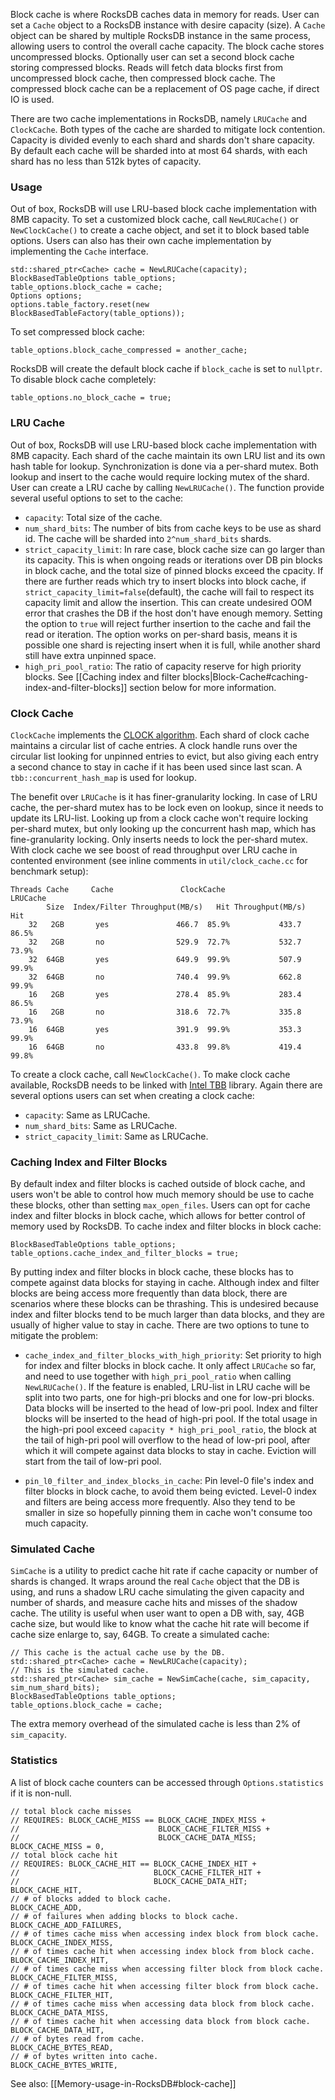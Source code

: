 Block cache is where RocksDB caches data in memory for reads. User can set a `Cache` object to a RocksDB instance with desire capacity (size). A `Cache` object can be shared by multiple RocksDB instance in the same process, allowing users to control the overall cache capacity. The block cache stores uncompressed blocks. Optionally user can set a second block cache storing compressed blocks. Reads will fetch data blocks first from uncompressed block cache, then compressed block cache. The compressed block cache can be a replacement of OS page cache, if direct IO is used.

There are two cache implementations in RocksDB, namely `LRUCache` and `ClockCache`. Both types of the cache are sharded to mitigate lock contention. Capacity is divided evenly to each shard and shards don't share capacity. By default each cache will be sharded into at most 64 shards, with each shard has no less than 512k bytes of capacity.

### Usage

Out of box, RocksDB will use LRU-based block cache implementation with 8MB capacity. To set a customized block cache, call `NewLRUCache()` or `NewClockCache()` to create a cache object, and set it to block based table options. Users can also has their own cache implementation by implementing the `Cache` interface.

    std::shared_ptr<Cache> cache = NewLRUCache(capacity);
    BlockBasedTableOptions table_options;
    table_options.block_cache = cache;
    Options options;
    options.table_factory.reset(new BlockBasedTableFactory(table_options));

To set compressed block cache:

    table_options.block_cache_compressed = another_cache;

RocksDB will create the default block cache if `block_cache` is set to `nullptr`. To disable block cache completely:

    table_options.no_block_cache = true;

### LRU Cache

Out of box, RocksDB will use LRU-based block cache implementation with 8MB capacity. Each shard of the cache maintain its own LRU list and its own hash table for lookup. Synchronization is done via a per-shard mutex. Both lookup and insert to the cache would require locking mutex of the shard. User can create a LRU cache by calling `NewLRUCache()`. The function provide several useful options to set to the cache:

* `capacity`: Total size of the cache.
* `num_shard_bits`: The number of bits from cache keys to be use as shard id. The cache will be sharded into `2^num_shard_bits` shards.
* `strict_capacity_limit`: In rare case, block cache size can go larger than its capacity. This is when ongoing reads or iterations over DB pin blocks in block cache, and the total size of pinned blocks exceed the cpacity. If there are further reads which try to insert blocks into block cache, if `strict_capacity_limit=false`(default), the cache will fail to respect its capacity limit and allow the insertion. This can create undesired OOM error that crashes the DB if the host don't have enough memory. Setting the option to `true` will reject further insertion to the cache and fail the read or iteration. The option works on per-shard basis, means it is possible one shard is rejecting insert when it is full, while another shard still have extra unpinned space.
* `high_pri_pool_ratio`: The ratio of capacity reserve for high priority blocks. See [[Caching index and filter blocks|Block-Cache#caching-index-and-filter-blocks]] section below for more information.

### Clock Cache

`ClockCache` implements the [CLOCK algorithm](https://en.wikipedia.org/wiki/Page_replacement_algorithm#Clock). Each shard of clock cache maintains a circular list of cache entries. A clock handle runs over the circular list looking for unpinned entries to evict, but also giving each entry a second chance to stay in cache if it has been used since last scan. A `tbb::concurrent_hash_map` is used for lookup.

The benefit over `LRUCache` is it has finer-granularity locking. In case of LRU cache, the per-shard mutex has to be lock even on lookup, since it needs to update its LRU-list. Looking up from a clock cache won't require locking per-shard mutex, but only looking up the concurrent hash map, which has fine-granularity locking. Only inserts needs to lock the per-shard mutex. With clock cache we see boost of read throughput over LRU cache in contented environment (see inline comments in `util/clock_cache.cc` for benchmark setup):

    Threads Cache     Cache               ClockCache               LRUCache
            Size  Index/Filter Throughput(MB/s)   Hit Throughput(MB/s)    Hit
        32   2GB       yes               466.7  85.9%           433.7   86.5%
        32   2GB       no                529.9  72.7%           532.7   73.9%
        32  64GB       yes               649.9  99.9%           507.9   99.9%
        32  64GB       no                740.4  99.9%           662.8   99.9%
        16   2GB       yes               278.4  85.9%           283.4   86.5%
        16   2GB       no                318.6  72.7%           335.8   73.9%
        16  64GB       yes               391.9  99.9%           353.3   99.9%
        16  64GB       no                433.8  99.8%           419.4   99.8%

To create a clock cache, call `NewClockCache()`. To make clock cache available, RocksDB needs to be linked with [Intel TBB](https://www.threadingbuildingblocks.org/) library. Again there are several options users can set when creating a clock cache:

* `capacity`: Same as LRUCache.
* `num_shard_bits`: Same as LRUCache.
* `strict_capacity_limit`: Same as LRUCache.

### Caching Index and Filter Blocks

By default index and filter blocks is cached outside of block cache, and users won't be able to control how much  memory should be use to cache these blocks, other than setting `max_open_files`. Users can opt for cache index and filter blocks in block cache, which allows for better control of memory used by RocksDB. To cache index and filter blocks in block cache:

    BlockBasedTableOptions table_options;
    table_options.cache_index_and_filter_blocks = true;

By putting index and filter blocks in block cache, these blocks has to compete against data blocks for staying in cache. Although index and filter blocks are being access more frequently than data block, there are scenarios where these blocks can be thrashing. This is undesired because index and filter blocks tend to be much larger than data blocks, and they are usually of higher value to stay in cache. There are two options to tune to mitigate the problem:

* `cache_index_and_filter_blocks_with_high_priority`: Set priority to high for index and filter blocks in block cache. It only affect `LRUCache` so far, and need to use together with `high_pri_pool_ratio` when calling `NewLRUCache()`. If the feature is enabled, LRU-list in LRU cache will be split into two parts, one for high-pri blocks and one for low-pri blocks. Data blocks will be inserted to the head of low-pri pool. Index and filter blocks will be inserted to the head of high-pri pool. If the total usage in the high-pri pool exceed `capacity * high_pri_pool_ratio`, the block at the tail of high-pri pool will overflow to the head of low-pri pool, after which it will compete against data blocks to stay in cache. Eviction will start from the tail of low-pri pool.

* `pin_l0_filter_and_index_blocks_in_cache`: Pin level-0 file's index and filter blocks in block cache, to avoid them being evicted. Level-0 index and filters are being access more frequently. Also they tend to be smaller in size so hopefully pinning them in cache won't consume too much capacity.

### Simulated Cache

`SimCache` is a utility to predict cache hit rate if cache capacity or number of shards is changed. It wraps around the real `Cache` object that the DB is using, and runs a shadow LRU cache simulating the given capacity and number of shards, and measure cache hits and misses of the shadow cache. The utility is useful when user want to open a DB with, say, 4GB cache size, but would like to know what the cache hit rate will become if cache size enlarge to, say, 64GB. To create a simulated cache:

    // This cache is the actual cache use by the DB.
    std::shared_ptr<Cache> cache = NewLRUCache(capacity);
    // This is the simulated cache.
    std::shared_ptr<Cache> sim_cache = NewSimCache(cache, sim_capacity, sim_num_shard_bits);
    BlockBasedTableOptions table_options;
    table_options.block_cache = cache;
    
The extra memory overhead of the simulated cache is less than 2% of `sim_capacity`.

### Statistics

A list of block cache counters can be accessed through `Options.statistics` if it is non-null.   
    
    // total block cache misses
    // REQUIRES: BLOCK_CACHE_MISS == BLOCK_CACHE_INDEX_MISS +
    //                               BLOCK_CACHE_FILTER_MISS +
    //                               BLOCK_CACHE_DATA_MISS;
    BLOCK_CACHE_MISS = 0,
    // total block cache hit
    // REQUIRES: BLOCK_CACHE_HIT == BLOCK_CACHE_INDEX_HIT +
    //                              BLOCK_CACHE_FILTER_HIT +
    //                              BLOCK_CACHE_DATA_HIT;
    BLOCK_CACHE_HIT,
    // # of blocks added to block cache.
    BLOCK_CACHE_ADD,
    // # of failures when adding blocks to block cache.
    BLOCK_CACHE_ADD_FAILURES,
    // # of times cache miss when accessing index block from block cache.
    BLOCK_CACHE_INDEX_MISS,
    // # of times cache hit when accessing index block from block cache.
    BLOCK_CACHE_INDEX_HIT,
    // # of times cache miss when accessing filter block from block cache.
    BLOCK_CACHE_FILTER_MISS,
    // # of times cache hit when accessing filter block from block cache.
    BLOCK_CACHE_FILTER_HIT,
    // # of times cache miss when accessing data block from block cache.
    BLOCK_CACHE_DATA_MISS,
    // # of times cache hit when accessing data block from block cache.
    BLOCK_CACHE_DATA_HIT,
    // # of bytes read from cache.
    BLOCK_CACHE_BYTES_READ,
    // # of bytes written into cache.
    BLOCK_CACHE_BYTES_WRITE,

See also: [[Memory-usage-in-RocksDB#block-cache]]